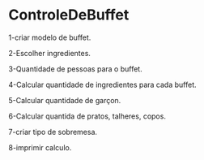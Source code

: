 # ControleDeBuffet

1-criar modelo de buffet.


2-Escolher ingredientes.


3-Quantidade de pessoas para o buffet.


4-Calcular quantidade de ingredientes para cada buffet.


5-Calcular quantidade de garçon.


6-Calcular quantida de pratos, talheres, copos.


7-criar tipo de sobremesa.


8-imprimir calculo.



